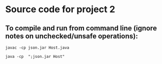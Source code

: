 # Source code for project 2
## To compile and run from command line (ignore notes on unchecked/unsafe operations):
`javac -cp json.jar Host.java`

`java -cp  ";json.jar Host"`


